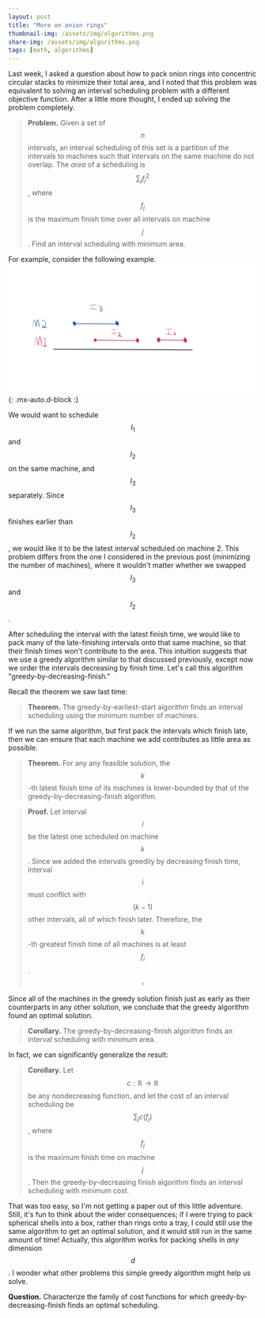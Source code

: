 ```yaml
---
layout: post
title: "More on onion rings"
thumbnail-img: /assets/img/algorithms.png
share-img: /assets/img/algorithms.png
tags: [math, algorithms]
---
```


Last week, I asked a question about how to pack onion rings into concentric circular stacks to minimize their total area, and I noted that this problem was equivalent to solving an interval scheduling problem with a different objective function. After a little more thought, I ended up solving the problem completely.

> **Problem.** Given a set of $$n$$ intervals, an interval scheduling of this set is a partition of the intervals to machines such that intervals on the same machine do not overlap. The *area* of a scheduling is $$\sum_j f_j^2$$, where $$f_j$$ is the maximum finish time over all intervals on machine $$j$$. Find an interval scheduling with minimum area.

For example, consider the following example.
![intervals2](/assets/img/intervals2.png){: .mx-auto.d-block :}

We would want to schedule $$I_1$$ and $$I_2$$ on the same machine, and $$I_3$$ separately. Since $$I_3$$ finishes earlier than $$I_2$$, we would like it to be the latest interval scheduled on machine 2. This problem differs from the one I considered in the previous post (minimizing the number of machines), where it wouldn't matter whether we swapped $$I_3$$ and $$I_2$$. 

After scheduling the interval with the latest finish time, we would like to pack many of the late-finishing intervals onto that same machine, so that their finish times won't contribute to the area. This intuition suggests that we use a greedy algorithm similar to that discussed previously, except now we order the intervals decreasing by finish time. Let's call this algorithm "greedy-by-decreasing-finish."

Recall the theorem we saw last time:

> **Theorem.** The greedy-by-earliest-start algorithm finds an interval scheduling using the minimum number of machines.

If we run the same algorithm, but first pack the intervals which finish late, then we can ensure that each machine we add contributes as little area as possible.

> **Theorem.** For any any feasible solution, the $$k$$-th latest finish time of its machines is lower-bounded by that of the greedy-by-decreasing-finish algorithm.

> **Proof.** Let interval $$i$$ be the latest one scheduled on machine $$k$$. Since we added the intervals greedily by decreasing finish time, interval $$i$$ must conflict with $$(k-1)$$ other intervals, all of which finish later. Therefore, the $$k$$-th greatest finish time of all machines is at least $$f_i$$. $$\square$$

Since all of the machines in the greedy solution finish just as early as their counterparts in any other solution, we conclude that the greedy algorithm found an optimal solution.

> **Corollary.** The greedy-by-decreasing-finish algorithm finds an interval scheduling with minimum area.

In fact, we can significantly generalize the result:

> **Corollary.** Let $$c: \mathbb{R} \to \mathbb{R}$$ be any nondecreasing function, and let the cost of an interval scheduling be $$\sum_{j} c(f_j)$$, where $$f_j$$ is the maximum finish time on machine $$j$$. Then the greedy-by-decreasing finish algorithm finds an interval scheduling with minimum cost.

That was too easy, so I'm not getting a paper out of this little adventure. Still, it's fun to think about the wider consequences; if I were trying to pack spherical shells into a box, rather than rings onto a tray, I could still use the same algorithm to get an optimal solution, and it would still run in the same amount of time! Actually, this algorithm works for packing shells in *any* dimension $$d$$. I wonder what other problems this simple greedy algorithm might help us solve.

**Question.** Characterize the family of cost functions for which greedy-by-decreasing-finish finds an optimal scheduling.